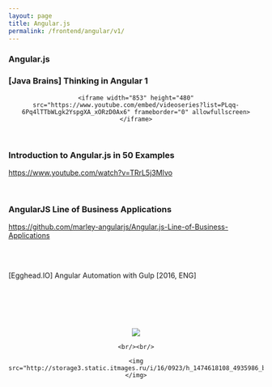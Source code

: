 ```yaml
---
layout: page
title: Angular.js
permalink: /frontend/angular/v1/
---
```


### Angular.js



### [Java Brains] Thinking in Angular 1

<div align="center">

    <iframe width="853" height="480" src="https://www.youtube.com/embed/videoseries?list=PLqq-6Pq4lTTbWLgk2YspgXA_xORzD0Ax6" frameborder="0" allowfullscreen></iframe>

</div>

<br/>

### Introduction to Angular.js in 50 Examples
https://www.youtube.com/watch?v=TRrL5j3MIvo



<br/>

### AngularJS Line of Business Applications

https://github.com/marley-angularjs/Angular.js-Line-of-Business-Applications


<br/><br/>

[Egghead.IO] Angular Automation with Gulp [2016, ENG]

<br/><br/>
<br/><br/>

<div align="center">
    <img src="http://storage5.static.itmages.ru/i/16/0923/h_1474617848_3617585_f217f00d03.png"></img>

    <br/><br/>

    <img src="http://storage3.static.itmages.ru/i/16/0923/h_1474618108_4935986_bd8884bd71.png"></img>




</div>
